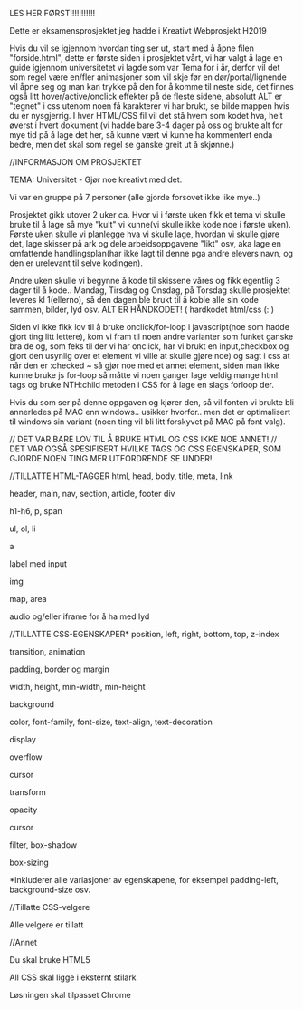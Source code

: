 LES HER FØRST!!!!!!!!!!!

Dette er eksamensprosjektet jeg hadde i Kreativt Webprosjekt H2019

Hvis du vil se igjennom hvordan ting ser ut, start med å åpne filen "forside.html", dette er første siden i prosjektet vårt, vi har valgt å lage en guide igjennom universitetet vi lagde som var Tema for i år, derfor vil det som regel være en/fler animasjoner som vil skje før en dør/portal/lignende vil åpne seg og man kan trykke på den for å komme til neste side, det finnes også litt hover/active/onclick effekter på de fleste sidene, absolutt ALT er "tegnet" i css utenom noen få karakterer vi har brukt, se bilde mappen hvis du er nysgjerrig.
I hver HTML/CSS fil vil det stå hvem som kodet hva, helt øverst i hvert dokument (vi hadde bare 3-4 dager på oss og brukte alt for mye tid på å lage det her, så kunne vært vi kunne ha kommentert enda bedre, men det skal som regel se ganske greit ut å skjønne.)

//INFORMASJON OM PROSJEKTET

TEMA: Universitet - Gjør noe kreativt med det.

Vi var en gruppe på 7 personer (alle gjorde forsovet ikke like mye..)

Prosjektet gikk utover 2 uker ca. Hvor vi i første uken fikk et tema vi skulle bruke til å lage så mye "kult" vi kunne(vi skulle ikke kode noe i første uken). Første uken skulle vi planlegge hva vi skulle lage, hvordan vi skulle gjøre det, lage skisser på ark og dele arbeidsoppgavene "likt" osv, aka lage en omfattende handlingsplan(har ikke lagt til denne pga andre elevers navn, og den er urelevant til selve kodingen). 

Andre uken skulle vi begynne å kode til skissene våres og fikk egentlig 3 dager til å kode.. Mandag, Tirsdag og Onsdag, på Torsdag skulle prosjektet leveres kl 1(ellerno), så den dagen ble brukt til å koble alle sin kode sammen, bilder, lyd osv.
ALT ER HÅNDKODET! ( hardkodet html/css (: )

Siden vi ikke fikk lov til å bruke onclick/for-loop i javascript(noe som hadde gjort ting litt lettere), kom vi fram til noen andre varianter som funket ganske bra de og, som feks til der vi har onclick, har vi brukt en input,checkbox og gjort den usynlig over et element vi ville at skulle gjøre noe) og sagt i css at når den er :checked ~ så gjør noe med et annet element, siden man ikke kunne bruke js for-loop så måtte vi noen ganger lage veldig mange html tags og bruke NTH:child metoden i CSS for å lage en slags forloop der.

Hvis du som ser på denne oppgaven og kjører den, så vil fonten vi brukte bli annerledes på MAC enn windows.. usikker hvorfor.. men det er optimalisert til windows sin variant (noen ting vil bli litt forskyvet på MAC på font valg).

// DET VAR BARE LOV TIL Å BRUKE HTML OG CSS IKKE NOE ANNET!
// DET VAR OGSÅ SPESIFISERT HVILKE TAGS OG CSS EGENSKAPER, SOM GJORDE NOEN TING MER UTFORDRENDE SE UNDER!

//TILLATTE HTML-TAGGER
html, head, body, title, meta, link

header, main, nav, section, article, footer
div

h1-h6, p, span

ul, ol, li

a

label med input

img

map, area

audio og/eller iframe for å ha med lyd

//TILLATTE CSS-EGENSKAPER*
position, left, right, bottom, top, z-index

transition, animation

padding, border og margin 

width, height, min-width, min-height

background 

color, font-family, font-size, text-align, text-decoration

display

overflow

cursor

transform

opacity

cursor

filter, box-shadow

box-sizing

*Inkluderer alle variasjoner av egenskapene, for eksempel padding-left, background-size osv.

//Tillatte CSS-velgere

Alle velgere er tillatt

//Annet

Du skal bruke HTML5

All CSS skal ligge i eksternt stilark

Løsningen skal tilpasset Chrome


